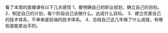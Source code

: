 看了本周的直播课有以下几点感悟
1、要明确自己的职业规划，确立自己的目标。
2、制定自己的计划，每个阶段自己该做什么，达成什么目标。
3、建立完善自己的技术体系，不单单是前端的技术体系。
4、总结自己这几年做了什么成就，有哪些是能拿出手的。